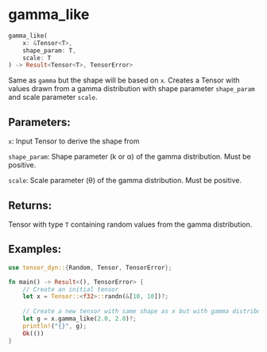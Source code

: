 # gamma_like
```rust
gamma_like(
    x: &Tensor<T>,
    shape_param: T,
    scale: T
) -> Result<Tensor<T>, TensorError>
```
Same as `gamma` but the shape will be based on `x`. Creates a Tensor with values drawn from a gamma distribution with shape parameter `shape_param` and scale parameter `scale`.

## Parameters:
`x`: Input Tensor to derive the shape from

`shape_param`: Shape parameter (k or α) of the gamma distribution. Must be positive.

`scale`: Scale parameter (θ) of the gamma distribution. Must be positive.

## Returns:
Tensor with type `T` containing random values from the gamma distribution.

## Examples:
```rust
use tensor_dyn::{Random, Tensor, TensorError};

fn main() -> Result<(), TensorError> {
    // Create an initial tensor
    let x = Tensor::<f32>::randn(&[10, 10])?;
    
    // Create a new tensor with same shape as x but with gamma distribution
    let g = x.gamma_like(2.0, 2.0)?;
    println!("{}", g);
    Ok(())
}
```